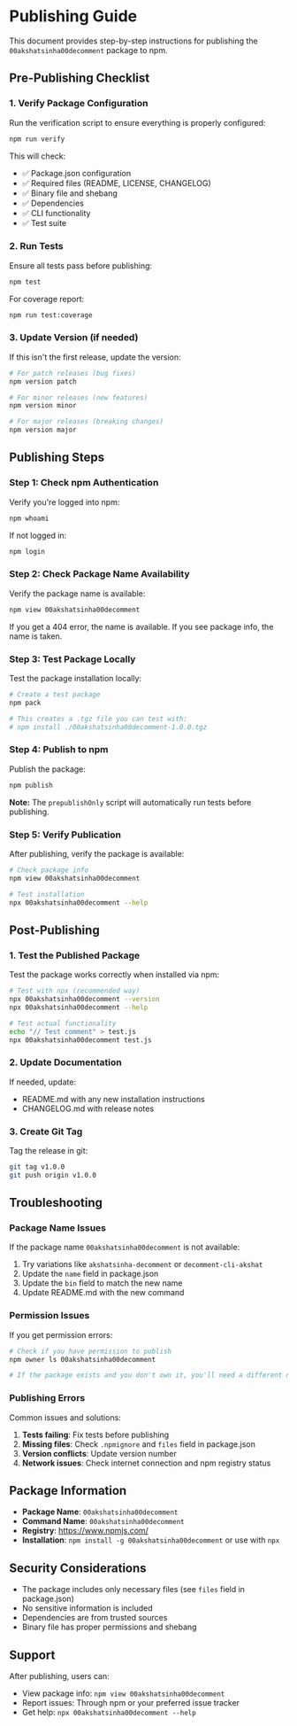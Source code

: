 # Publishing Guide

This document provides step-by-step instructions for publishing the `00akshatsinha00decomment` package to npm.

## Pre-Publishing Checklist

### 1. Verify Package Configuration
Run the verification script to ensure everything is properly configured:

```bash
npm run verify
```

This will check:
- ✅ Package.json configuration
- ✅ Required files (README, LICENSE, CHANGELOG)
- ✅ Binary file and shebang
- ✅ Dependencies
- ✅ CLI functionality
- ✅ Test suite

### 2. Run Tests
Ensure all tests pass before publishing:

```bash
npm test
```

For coverage report:
```bash
npm run test:coverage
```

### 3. Update Version (if needed)
If this isn't the first release, update the version:

```bash
# For patch releases (bug fixes)
npm version patch

# For minor releases (new features)
npm version minor

# For major releases (breaking changes)
npm version major
```

## Publishing Steps

### Step 1: Check npm Authentication
Verify you're logged into npm:

```bash
npm whoami
```

If not logged in:
```bash
npm login
```

### Step 2: Check Package Name Availability
Verify the package name is available:

```bash
npm view 00akshatsinha00decomment
```

If you get a 404 error, the name is available. If you see package info, the name is taken.

### Step 3: Test Package Locally
Test the package installation locally:

```bash
# Create a test package
npm pack

# This creates a .tgz file you can test with:
# npm install ./00akshatsinha00decomment-1.0.0.tgz
```

### Step 4: Publish to npm
Publish the package:

```bash
npm publish
```

**Note:** The `prepublishOnly` script will automatically run tests before publishing.

### Step 5: Verify Publication
After publishing, verify the package is available:

```bash
# Check package info
npm view 00akshatsinha00decomment

# Test installation
npx 00akshatsinha00decomment --help
```

## Post-Publishing

### 1. Test the Published Package
Test the package works correctly when installed via npm:

```bash
# Test with npx (recommended way)
npx 00akshatsinha00decomment --version
npx 00akshatsinha00decomment --help

# Test actual functionality
echo "// Test comment" > test.js
npx 00akshatsinha00decomment test.js
```

### 2. Update Documentation
If needed, update:
- README.md with any new installation instructions
- CHANGELOG.md with release notes

### 3. Create Git Tag
Tag the release in git:

```bash
git tag v1.0.0
git push origin v1.0.0
```

## Troubleshooting

### Package Name Issues
If the package name `00akshatsinha00decomment` is not available:
1. Try variations like `akshatsinha-decomment` or `decomment-cli-akshat`
2. Update the `name` field in package.json
3. Update the `bin` field to match the new name
4. Update README.md with the new command

### Permission Issues
If you get permission errors:
```bash
# Check if you have permission to publish
npm owner ls 00akshatsinha00decomment

# If the package exists and you don't own it, you'll need a different name
```

### Publishing Errors
Common issues and solutions:

1. **Tests failing**: Fix tests before publishing
2. **Missing files**: Check `.npmignore` and `files` field in package.json
3. **Version conflicts**: Update version number
4. **Network issues**: Check internet connection and npm registry status

## Package Information

- **Package Name**: `00akshatsinha00decomment`
- **Command Name**: `00akshatsinha00decomment`
- **Registry**: https://www.npmjs.com/
- **Installation**: `npm install -g 00akshatsinha00decomment` or use with `npx`

## Security Considerations

- The package includes only necessary files (see `files` field in package.json)
- No sensitive information is included
- Dependencies are from trusted sources
- Binary file has proper permissions and shebang

## Support

After publishing, users can:
- View package info: `npm view 00akshatsinha00decomment`
- Report issues: Through npm or your preferred issue tracker
- Get help: `npx 00akshatsinha00decomment --help`